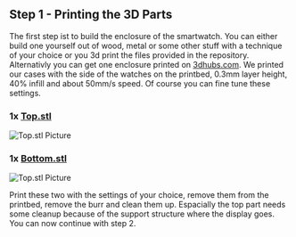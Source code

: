 ## Step 1 - Printing the 3D Parts ##

The first step ist to build the enclosure of the smartwatch. You can either build one yourself out of wood, metal or some other stuff with a technique of your choice or you 3d print the files provided in the repository. Alternativly you can get one enclosure printed on [3dhubs.com](https://www.3dhubs.com/).
We printed our cases with the side of the watches on the printbed, 0.3mm layer height, 40% infill and about 50mm/s speed. Of course you can fine tune these settings.

### 1x [Top.stl](https://github.com/laubed/diy-smartwatch/raw/master/case/Top.stl) ###
![Top.stl Picture](https://raw.githubusercontent.com/laubed/diy-smartwatch/master/images/top.png)

### 1x [Bottom.stl](https://github.com/laubed/diy-smartwatch/raw/master/case/Bottom.stl) ###
![Top.stl Picture](https://raw.githubusercontent.com/laubed/diy-smartwatch/master/images/bottom.png)

Print these two with the settings of your choice, remove them from the printbed, remove the burr and clean them up. Espacially the top part needs some cleanup because of the support structure where the display goes.
You can now continue with step 2.
